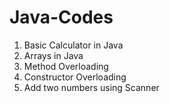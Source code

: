 # Java-Codes

1. Basic Calculator in Java
2. Arrays in Java
3. Method Overloading 
4. Constructor Overloading
5. Add two numbers using Scanner
